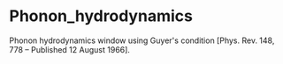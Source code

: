# Phonon_hydrodynamics
Phonon hydrodynamics window using Guyer's condition [Phys. Rev. 148, 778 – Published 12 August 1966].
